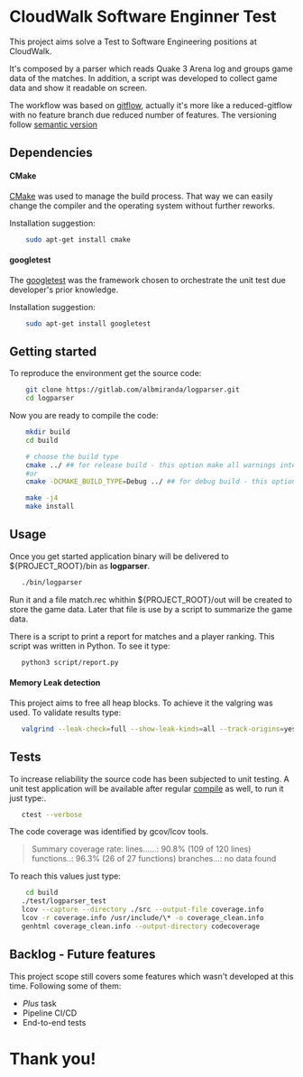 # CloudWalk Software Enginner Test

This project aims solve a Test to Software Engineering positions at CloudWalk.

It's composed by a parser which reads Quake 3 Arena log and groups game data of the matches.
In addition, a script was developed to collect game data and show it readable on screen.

The workflow was based on [gitflow](https://www.atlassian.com/git/tutorials/comparing-workflows/gitflow-workflow), actually it's more like a reduced-gitflow with no feature branch due reduced number of features.
The versioning follow [semantic version](https://semver.org/)

## Dependencies

#### CMake 
[CMake](https://cmake.org/) was used to manage the build process. That way we can easily change the compiler and the operating system without further reworks.

Installation suggestion:
```bash
    sudo apt-get install cmake
```

#### googletest
The [googletest](https://github.com/google/googletest) was the framework chosen to orchestrate the unit test due developer's prior knowledge.

Installation suggestion:
```bash
    sudo apt-get install googletest
```

## Getting started

To reproduce the environment get the source code:
```bash
    git clone https://gitlab.com/albmiranda/logparser.git
    cd logparser
```

Now you are ready to compile the code:
```bash
    mkdir build
    cd build

    # choose the build type
    cmake ../ ## for release build - this option make all warnings into errors and turns on all optimizations
    #or
    cmake -DCMAKE_BUILD_TYPE=Debug ../ ## for debug build - this options shows debug information on compile time and include symbols into the binary.

    make -j4
    make install
```

## Usage
Once you get started application binary will be delivered to \${PROJECT_ROOT}/bin as **logparser**.
```bash
   ./bin/logparser
```
Run it and a file match.rec whithin \${PROJECT_ROOT}/out will be created to store the game data. Later that file is use by a script to summarize the game data.

There is a script to print a report for matches and a player ranking. This script was written in Python. To see it type:
```bash
   python3 script/report.py
```

#### Memory Leak detection

This project aims to free all heap blocks. To achieve it the valgring was used. To validate results type:
```bash
   valgrind --leak-check=full --show-leak-kinds=all --track-origins=yes --verbose ./bin/logparser
```

## Tests

To increase reliability the source code has been subjected to unit testing.
A unit test application will be available after regular [compile](#getting-started) as well, to run it just type:.
```bash
   ctest --verbose
```

The code coverage was identified by gcov/lcov tools.
> Summary coverage rate:
  lines......: 90.8% (109 of 120 lines)
  functions..: 96.3% (26 of 27 functions)
  branches...: no data found

To reach this values just type:
```bash
    cd build
   ./test/logparser_test
   lcov --capture --directory ./src --output-file coverage.info
   lcov -r coverage.info /usr/include/\* -o coverage_clean.info
   genhtml coverage_clean.info --output-directory codecoverage
```

## Backlog - Future features

This project scope still covers some features which wasn't developed at this time. Following some of them:
* *Plus* task
* Pipeline CI/CD
* End-to-end tests

# Thank you!